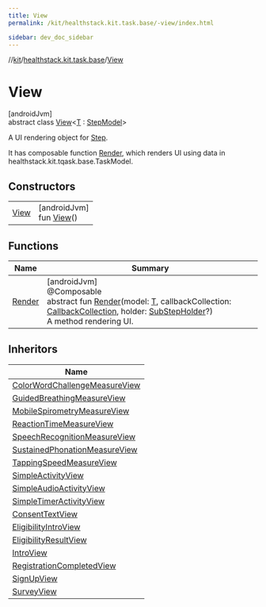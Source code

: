```yaml
---
title: View
permalink: /kit/healthstack.kit.task.base/-view/index.html

sidebar: dev_doc_sidebar
---
```

//[kit](../../../index.html)/[healthstack.kit.task.base](../index.html)/[View](index.html)



# View



[androidJvm]\
abstract class [View](index.html)&lt;[T](index.html) : [StepModel](../-step-model/index.html)&gt;

A UI rendering object for [Step](../-step/index.html).



It has composable function [Render](-render.html), which renders UI using data in healthstack.kit.tqask.base.TaskModel.



## Constructors


| | |
|---|---|
| [View](-view.html) | [androidJvm]<br>fun [View](-view.html)() |


## Functions


| Name | Summary |
|---|---|
| [Render](-render.html) | [androidJvm]<br>@Composable<br>abstract fun [Render](-render.html)(model: [T](index.html), callbackCollection: [CallbackCollection](../-callback-collection/index.html), holder: [SubStepHolder](../../healthstack.kit.task.survey.question/-sub-step-holder/index.html)?)<br>A method rendering UI. |


## Inheritors


| Name |
|---|
| [ColorWordChallengeMeasureView](../../healthstack.kit.task.activity.view/-color-word-challenge-measure-view/index.html) |
| [GuidedBreathingMeasureView](../../healthstack.kit.task.activity.view/-guided-breathing-measure-view/index.html) |
| [MobileSpirometryMeasureView](../../healthstack.kit.task.activity.view/-mobile-spirometry-measure-view/index.html) |
| [ReactionTimeMeasureView](../../healthstack.kit.task.activity.view/-reaction-time-measure-view/index.html) |
| [SpeechRecognitionMeasureView](../../healthstack.kit.task.activity.view/-speech-recognition-measure-view/index.html) |
| [SustainedPhonationMeasureView](../../healthstack.kit.task.activity.view/-sustained-phonation-measure-view/index.html) |
| [TappingSpeedMeasureView](../../healthstack.kit.task.activity.view/-tapping-speed-measure-view/index.html) |
| [SimpleActivityView](../../healthstack.kit.task.activity.view.common/-simple-activity-view/index.html) |
| [SimpleAudioActivityView](../../healthstack.kit.task.activity.view.common/-simple-audio-activity-view/index.html) |
| [SimpleTimerActivityView](../../healthstack.kit.task.activity.view.common/-simple-timer-activity-view/index.html) |
| [ConsentTextView](../../healthstack.kit.task.onboarding.view/-consent-text-view/index.html) |
| [EligibilityIntroView](../../healthstack.kit.task.onboarding.view/-eligibility-intro-view/index.html) |
| [EligibilityResultView](../../healthstack.kit.task.onboarding.view/-eligibility-result-view/index.html) |
| [IntroView](../../healthstack.kit.task.onboarding.view/-intro-view/index.html) |
| [RegistrationCompletedView](../../healthstack.kit.task.signup.view/-registration-completed-view/index.html) |
| [SignUpView](../../healthstack.kit.task.signup.view/-sign-up-view/index.html) |
| [SurveyView](../../healthstack.kit.task.survey.view/-survey-view/index.html) |

